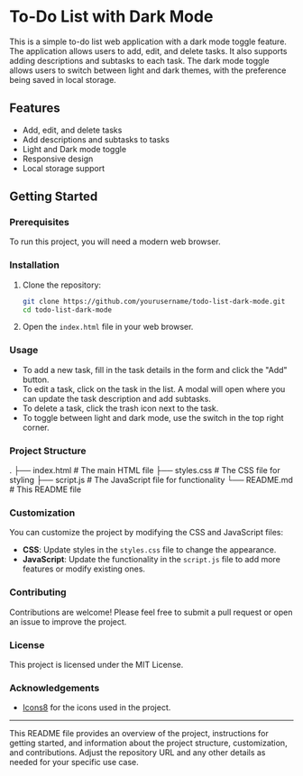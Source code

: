 # To-Do List with Dark Mode

This is a simple to-do list web application with a dark mode toggle feature. The application allows users to add, edit, and delete tasks. It also supports adding descriptions and subtasks to each task. The dark mode toggle allows users to switch between light and dark themes, with the preference being saved in local storage.

## Features

- Add, edit, and delete tasks
- Add descriptions and subtasks to tasks
- Light and Dark mode toggle
- Responsive design
- Local storage support

## Getting Started

### Prerequisites

To run this project, you will need a modern web browser.

### Installation

1. Clone the repository:

    ```bash
    git clone https://github.com/yourusername/todo-list-dark-mode.git
    cd todo-list-dark-mode
    ```

2. Open the `index.html` file in your web browser.

### Usage

- To add a new task, fill in the task details in the form and click the "Add" button.
- To edit a task, click on the task in the list. A modal will open where you can update the task description and add subtasks.
- To delete a task, click the trash icon next to the task.
- To toggle between light and dark mode, use the switch in the top right corner.

### Project Structure

.
├── index.html       # The main HTML file
├── styles.css       # The CSS file for styling
├── script.js        # The JavaScript file for functionality
└── README.md        # This README file

### Customization

You can customize the project by modifying the CSS and JavaScript files:

- **CSS**: Update styles in the `styles.css` file to change the appearance.
- **JavaScript**: Update the functionality in the `script.js` file to add more features or modify existing ones.

### Contributing

Contributions are welcome! Please feel free to submit a pull request or open an issue to improve the project.

### License

This project is licensed under the MIT License.

### Acknowledgements

- [Icons8](https://icons8.com) for the icons used in the project.

---

This README file provides an overview of the project, instructions for getting started, and information about the project structure, customization, and contributions. Adjust the repository URL and any other details as needed for your specific use case.
